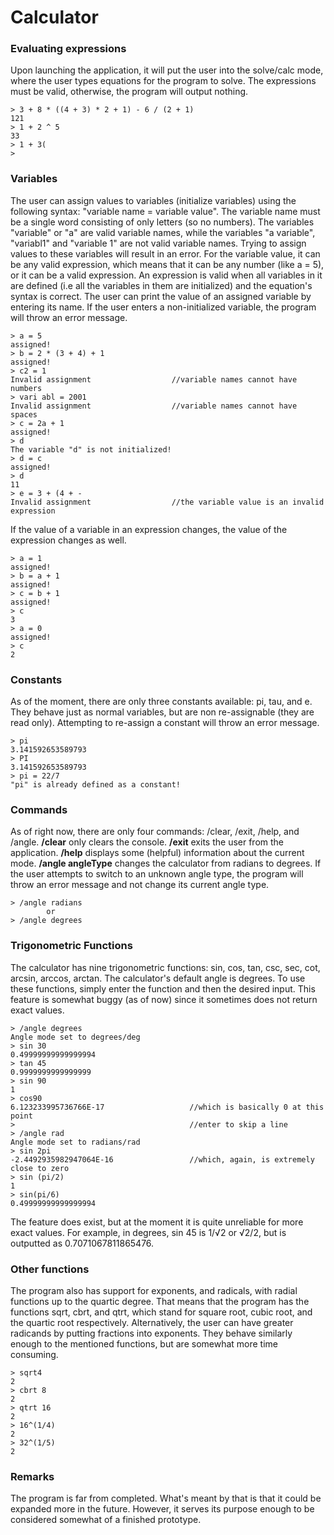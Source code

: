 # Calculator
### Evaluating expressions
Upon launching the application, it will put the user into the solve/calc mode, where the user types equations for the program to solve. The expressions must be valid, otherwise, the program will output nothing.

	> 3 + 8 * ((4 + 3) * 2 + 1) - 6 / (2 + 1)
	121
	> 1 + 2 ^ 5
	33
	> 1 + 3(
	>

### Variables
The user can assign values to variables (initialize variables) using the following syntax: "variable name = variable value". The variable name must be a single word consisting of only letters (so no numbers). The variables "variable" or "a" are valid variable names, while the variables "a variable", "variabl1" and "variable 1" are not valid variable names. Trying to assign values to these variables will result in an error.
For the variable value, it can be any valid expression, which means that it can be any number (like a = 5), or it can be a valid expression. An expression is valid when all variables in it are defined (i.e all the variables in them are initialized) and the equation's syntax is correct. The user can print the value of an assigned variable by entering its name. If the user enters a non-initialized variable, the program will throw an error message.

	> a = 5
	assigned!
	> b = 2 * (3 + 4) + 1
	assigned!
	> c2 = 1
	Invalid assignment					//variable names cannot have numbers
	> vari abl = 2001
	Invalid assignment					//variable names cannot have spaces
	> c = 2a + 1
	assigned!
	> d
	The variable "d" is not initialized!
	> d = c
	assigned!
	> d 
	11
	> e = 3 + (4 + -
	Invalid assignment					//the variable value is an invalid expression
If the value of a variable in an expression changes, the value of the expression changes as well.
	
	> a = 1
	assigned!
	> b = a + 1
	assigned!
	> c = b + 1
	assigned!
	> c
	3
	> a = 0
	assigned!
	> c
	2
### Constants
As of the moment, there are only three constants available: pi, tau, and e. They behave just as normal variables, but are non re-assignable (they are read only). Attempting to re-assign a constant will throw an error message.

	> pi
	3.141592653589793
	> PI
	3.141592653589793
	> pi = 22/7
	"pi" is already defined as a constant!
### Commands
As of right now, there are only four commands: /clear, /exit, /help, and /angle. **/clear** only clears the console. **/exit** exits the user from the application. **/help** displays some (helpful) information about the current mode. **/angle angleType** changes the calculator from radians to degrees. If the user attempts to switch to an unknown angle type, the program will throw an error message and not change its current angle type.

	> /angle radians
			or
	> /angle degrees
### Trigonometric Functions
The calculator has nine trigonometric functions: sin, cos, tan, csc, sec, cot, arcsin, arccos, arctan. The calculator's default angle is degrees. To use these functions, simply enter the function and then the desired input. This feature is somewhat buggy (as of now) since it sometimes does not return exact values.

	> /angle degrees
	Angle mode set to degrees/deg
	> sin 30
	0.49999999999999994
	> tan 45
	0.9999999999999999
	> sin 90
	1
	> cos90
	6.123233995736766E-17					//which is basically 0 at this point
	>										//enter to skip a line
	> /angle rad
	Angle mode set to radians/rad
	> sin 2pi
	-2.4492935982947064E-16					//which, again, is extremely close to zero
	> sin (pi/2)
	1
	> sin(pi/6)							
	0.49999999999999994
The feature does exist, but at the moment it is quite unreliable for more exact values. For example, in degrees, sin 45 is 1/√2 or √2/2,  but is outputted as 0.7071067811865476.

### Other functions
The program also has support for exponents, and radicals, with radial functions up to the quartic degree. That means that the program has the functions sqrt, cbrt, and qtrt, which stand for square root, cubic root, and the quartic root respectively. Alternatively, the user can have greater radicands by putting fractions into exponents. They behave similarly enough to the mentioned functions, but are somewhat more time consuming.
	
	> sqrt4
	2
	> cbrt 8
	2
	> qtrt 16
	2
	> 16^(1/4)
	2
	> 32^(1/5)
	2

### Remarks
The program is far from completed. What's meant by that is that it could be expanded more in the future. However, it serves its purpose enough to be considered somewhat of a finished prototype.
